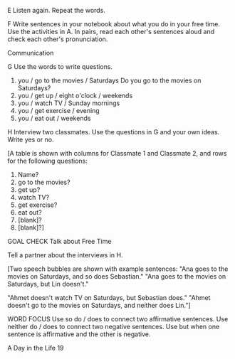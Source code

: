 E Listen again. Repeat the words.

F Write sentences in your notebook about what you do in your free time. Use the activities in A. In pairs, read each other's sentences aloud and check each other's pronunciation.

Communication

G Use the words to write questions.

1. you / go to the movies / Saturdays Do you go to the movies on Saturdays?
2. you / get up / eight o'clock / weekends
3. you / watch TV / Sunday mornings
4. you / get exercise / evening
5. you / eat out / weekends

H Interview two classmates. Use the questions in G and your own ideas. Write yes or no.

[A table is shown with columns for Classmate 1 and Classmate 2, and rows for the following questions:
1. Name?
2. go to the movies?
3. get up?
4. watch TV?
5. get exercise?
6. eat out?
7. [blank]?
8. [blank]?]

GOAL CHECK Talk about Free Time

Tell a partner about the interviews in H.

[Two speech bubbles are shown with example sentences:
"Ana goes to the movies on Saturdays, and so does Sebastian."
"Ana goes to the movies on Saturdays, but Lin doesn't."

"Ahmet doesn't watch TV on Saturdays, but Sebastian does."
"Ahmet doesn't go to the movies on Saturdays, and neither does Lin."]

WORD FOCUS
Use so do / does to connect two affirmative sentences.
Use neither do / does to connect two negative sentences.
Use but when one sentence is affirmative and the other is negative.

A Day in the Life 19